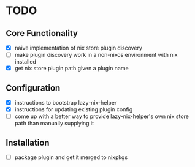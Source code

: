 # TODO

## Core Functionality

- [x] naive implementation of nix store plugin discovery
- [ ] make plugin discovery work in a non-nixos environment with nix installed
- [x] get nix store plugin path given a plugin name

## Configuration

- [x] instructions to bootstrap lazy-nix-helper
- [x] instructions for updating existing plugin config
- [ ] come up with a better way to provide lazy-nix-helper's own nix store path than manually supplying it

## Installation

- [ ] package plugin and get it merged to nixpkgs
